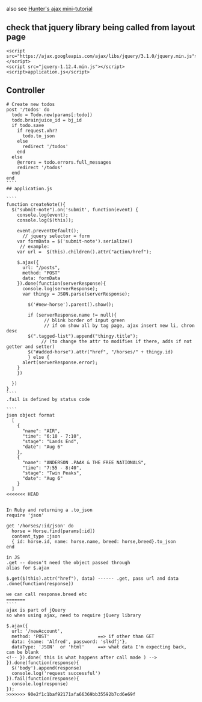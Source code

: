also see [Hunter's ajax mini-tutorial](https://github.com/ShawnTe/jQueryIntro)

## check that jquery library being called from layout page
````
<script src="https://ajax.googleapis.com/ajax/libs/jquery/3.1.0/jquery.min.js"></script>  
<script src="jquery-1.12.4.min.js"></script>  
<script>application.js</script>
````

## Controller
```````
# Create new todos
post '/todos' do
  todo = Todo.new(params[:todo])
  todo.brainjuice_id = bj_id
  if todo.save
    if request.xhr?
      todo.to_json
    else
      redirect '/todos'
    end
  else
    @errors = todo.errors.full_messages
    redirect '/todos'
  end
end
````
## application.js

````
function createNote(){
  $("submit-note").on('submit', function(event) {
    console.log(event);
    console.log($(this));

    event.preventDefault();
      // jquery selector = form
    var formData = $('submit-note').serialize()
     // example: 
    var url =  $(this).children().attr("action/href");
    
    $.ajax({
      url: "/posts",
      method: "POST"
      data: formData
    }).done(function(serverResponse){
      console.log(serverResponse);
      var thingy = JSON.parse(serverResponse);
      
        $('#new-horse').parent().show();

        if (serverResponse.name != null){ 
              // blink border of input green
              // if on show all by tag page, ajax insert new li, chron desc
        $(".tagged-list").append("thingy.title");  
             // (to change the attr to modifies if there, adds if not getter and setter)
        $("#added-horse").attr("href", "/horses/" + thingy.id)    
        } else {
      alert(serverResponse.error);
    }
    })

  })
}
````
.fail is defined by status code  

````
json object format
  [
    {
      "name": "AIR",
      "time": "6:10 - 7:10",
      "stage": "Lands End",
      "date": "Aug 6"
    },
    {
      "name": "ANDERSON .PAAK & THE FREE NATIONALS",
      "time": "7:55 - 8:40",
      "stage": "Twin Peaks",
      "date": "Aug 6"
    }
  ]
<<<<<<< HEAD


In Ruby and returning a .to_json
require 'json'

get '/horses/:id/json' do
  horse = Horse.find(params[:id])
  content_type :json
  { id: horse.id, name: horse.name, breed: horse,breed}.to_json
end

in JS
.get -- doesn't need the object passed through
alias for $.ajax

$.get($(this).attr("href"), data) ------ .get, pass url and data
.done(function(response))

we can call response.breed etc
=======
````
ajax is part of jQuery  
so when using ajax, need to require jQuery library  

$.ajax({  
  url: '/newAccount',  
  method: 'POST'                  ==> if other than GET  
  data: {name: 'Alfred', password: 'slkdfj'},  
  dataType: 'JSON'  or 'html'     ==> what data I'm expecting back, can be blank  
<!-- }).done( this is what happens after call made ) -->  
}).done(function(response){  
  $('body').append(response)  
  console.log('request successful')  
}).fail(function(response){  
  console.log(response)  
});  
>>>>>>> 90e2f1c1baf92171afa66369bb35592b7cd6e69f
